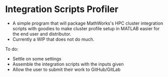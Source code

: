 # Integration Scripts Profiler
- A simple program that will package MathWorks's HPC cluster integration scripts with goodies to make cluster profile setup in MATLAB easier for the end user and distributor.
- Currently a WIP that does not do much.

To do:
- Settle on some settings
- Assemble the integration scripts with the inputs given
- Allow the user to submit their work to GitHub/GitLab
